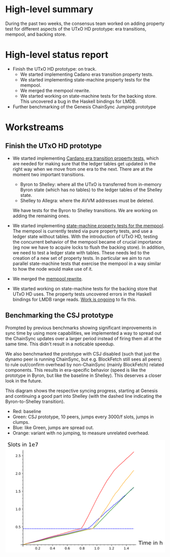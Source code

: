 # High-level summary

During the past two weeks, the consensus team worked on adding property test for
different aspects of the UTxO HD prototype: era transitions, mempool, and
backing store.

# High-level status report

- Finish the UTxO HD prototype: on track.
  - We started implementing Cadano eras transition property tests.
  - We started implementing state-machine property tests for the mempool.
  - We merged the mempool rewrite.
  - We started working on state-machine tests for the backing store. This
    uncovered a bug in the Haskell bindings for LMDB.
- Further benchmarking of the Genesis ChainSync Jumping prototype

# Workstreams 

## Finish the UTxO HD prototype

- We started implementing [Cardano era transition property
  tests](https://github.com/input-output-hk/ouroboros-network/issues/4043),
  which are needed for making sure that the ledger tables get updated in the
  right way when we move from one era to the next. There are at the moment two
  important transitions.
  - Byron to Shelley: where all the UTxO is transferred from in-memory Byron
    state (which has no tables) to the ledger tables of the Shelley state.
  - Shelley to Allegra: where the AVVM addresses must be deleted.

  We have tests for the Byron to Shelley transitions. We are working on adding
  the remaining ones.
- We started implementing [state-machine property tests for the
  mempool](https://github.com/input-output-hk/ouroboros-network/issues/4044).
  The mempool is currently tested via pure property tests, and use a ledger
  state without tables. With the introduction of UTxO HD, testing the concurrent
  behavior of the mempool became of crucial importance (eg now we have to
  acquire locks to flush the backing store). In addition, we need to test a
  ledger state with tables. These needs led to the creation of a new set of
  property tests. In particular we aim to run parallel state-machine tests that
  exercise the mempool in a way similar to how the node would make use of it.
- We merged the [mempool
  rewrite](https://github.com/input-output-hk/ouroboros-network/pull/4049).
- We started working on state-machine tests for the backing store that UTxO HD
  uses. The property tests uncovered errors in the Haskell bindings for LMDB
  range reads. [Work is
  ongoing](https://github.com/input-output-hk/lmdb-simple/pull/1) to fix this.

## Benchmarking the CSJ prototype

Prompted by previous benchmarks showing significant improvements in sync time by
using more capabilities, we implemented a way to spread out the ChainSync
updates over a larger period instead of firing them all at the same time. This
didn't result in a noticable speedup.

We also benchmarked the prototype with CSJ disabled (such that just the dynamo
peer is running ChainSync, but e.g. BlockFetch still sees all peers) to rule
out/confirm overhead by non-ChainSync (mainly BlockFetch) related components.
This results in era-specific behavior (speed is like the prototype in Byron, but
like the baseline in Shelley). This deserves a closer look in the future.

This diagram shows the respective syncing progress, starting at Genesis and
continuing a good part into Shelley (with the dashed line indicating the
Byron-to-Shelley transition).

 - Red: baseline
 - Green: CSJ prototype, 10 peers, jumps every 3000/f slots, jumps in clumps.
 - Blue: like Green, jumps are spread out.
 - Orange: variant with no jumping, to measure unrelated overhead.

![](/images/happy-path-csj-prototype-bench-2.svg)
